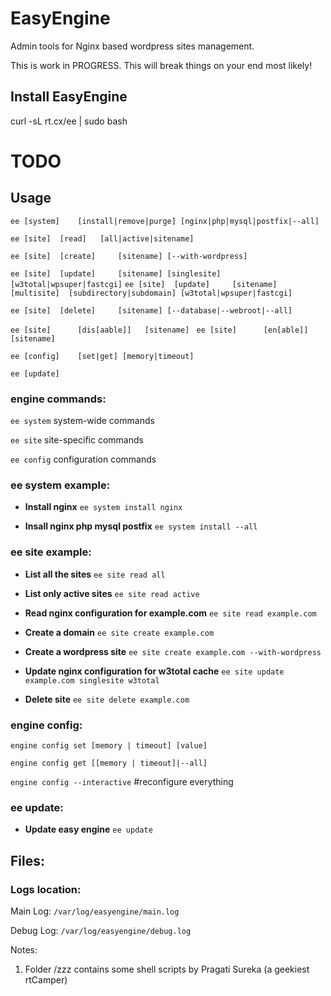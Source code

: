 EasyEngine 
==========

Admin tools for Nginx based wordpress sites management. 

This is work in PROGRESS. This will break things on your end most likely!

## Install EasyEngine

curl -sL rt.cx/ee | sudo bash

# TODO

## Usage

`ee [system]	[install|remove|purge] [nginx|php|mysql|postfix|--all]`

`ee [site]	[read]	 [all|active|sitename]`

`ee [site]	[create]     [sitename] [--with-wordpress]`

`ee [site]	[update]     [sitename] [singlesite] [w3total|wpsuper|fastcgi]`
`ee [site]	[update]     [sitename] [multisite]  [subdirectory|subdomain] [w3total|wpsuper|fastcgi]`

`ee [site]	[delete]     [sitename] [--database|--webroot|--all]`

`ee [site]      [dis[aable]]   [sitename] `
`ee [site]      [en[able]]     [sitename] `

`ee [config]	[set|get] [memory|timeout]`

`ee [update]`

### engine commands:

`ee system`	system-wide commands

`ee site`	site-specific commands

`ee config`	configuration commands

### ee system example:
* **Install nginx**
	`ee system install nginx`
	
* **Insall nginx php mysql postfix**
	`ee system install --all`
	
	
### ee site example:

* **List all the sites**
	`ee site read all`
	
* **List only active sites**
	`ee site read active`
	
* **Read nginx configuration for example.com**
	`ee site read example.com`
	
* **Create a domain**
	`ee site create example.com`
	
* **Create a wordpress site**
	`ee site create example.com --with-wordpress`
	
* **Update nginx configuration for w3total cache**
	`ee site update example.com singlesite w3total`
	
* **Delete site**
	`ee site delete example.com`	
	

### engine config:

`engine config set [memory | timeout] [value]`

`engine config get [[memory | timeout]|--all]`

`engine config --interactive` #reconfigure everything


### ee update:

* **Update easy engine**
	`ee update`
	
	
## Files:

### Logs location: 

Main Log: `/var/log/easyengine/main.log`

Debug Log: `/var/log/easyengine/debug.log`




Notes:

1. Folder /zzz contains some shell scripts by Pragati Sureka (a geekiest rtCamper)


